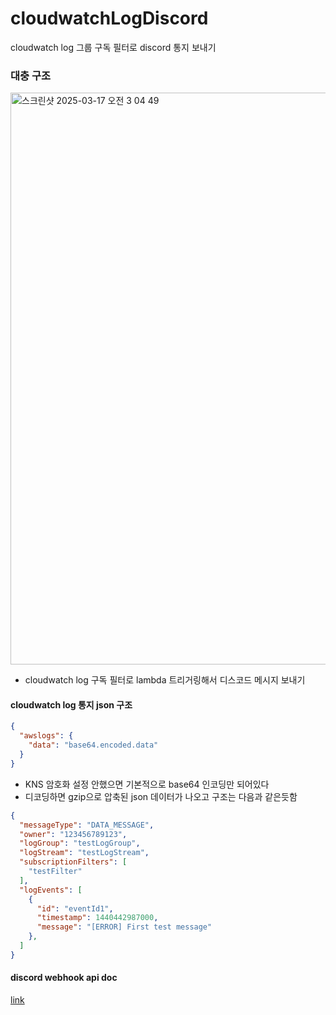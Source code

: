 # cloudwatchLogDiscord
cloudwatch log 그룹 구독 필터로 discord 통지 보내기

### 대충 구조
<img width="915" alt="스크린샷 2025-03-17 오전 3 04 49" src="https://github.com/user-attachments/assets/feaeddb5-f182-4c80-9ca7-73c57cf712bb" />

* cloudwatch log 구독 필터로 lambda 트리거링해서 디스코드 메시지 보내기

#### cloudwatch log 통지 json 구조
```json
{
  "awslogs": {
    "data": "base64.encoded.data"
  }
}
```
* KNS 암호화 설정 안했으면 기본적으로 base64 인코딩만 되어있다
* 디코딩하면 gzip으로 압축된 json 데이터가 나오고 구조는 다음과 같은듯함

```json
{
  "messageType": "DATA_MESSAGE",
  "owner": "123456789123",
  "logGroup": "testLogGroup",
  "logStream": "testLogStream",
  "subscriptionFilters": [
    "testFilter"
  ],
  "logEvents": [
    {
      "id": "eventId1",
      "timestamp": 1440442987000,
      "message": "[ERROR] First test message"
    },
  ]
}
```

#### discord webhook api doc
[link](https://discord.com/developers/docs/resources/webhook#execute-webhook)
